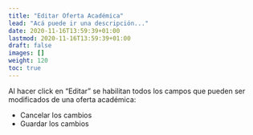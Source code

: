 ```yaml
---
title: "Editar Oferta Académica"
lead: "Acá puede ir una descripción..."
date: 2020-11-16T13:59:39+01:00
lastmod: 2020-11-16T13:59:39+01:00
draft: false
images: []
weight: 120
toc: true
---
```


Al hacer click en “Editar” se habilitan todos los campos que pueden ser modificados de una oferta académica:
- Cancelar los cambios
- Guardar los cambios
